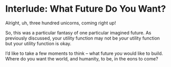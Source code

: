 # Interlude: What Future Do You Want?

Alright, uh, three hundred unicorns, coming right up! 

So, this was a particular fantasy of one particular imagined future. As previously discussed, your utility function may not be _your_ utility function but your utility function is okay. 

I’d like to take a few moments to think – what future _you_ would like to build. Where do you want the world, and humanity, to be, in the eons to come?